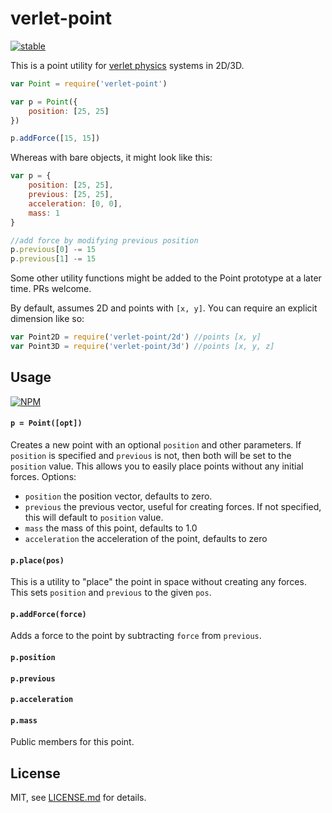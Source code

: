 # verlet-point

[![stable](http://badges.github.io/stability-badges/dist/stable.svg)](http://github.com/badges/stability-badges)

This is a point utility for [verlet physics](https://github.com/mattdesl/verlet-system) systems in 2D/3D. 

```js
var Point = require('verlet-point')

var p = Point({
    position: [25, 25]
})

p.addForce([15, 15])
```

Whereas with bare objects, it might look like this:

```js
var p = {
    position: [25, 25],
    previous: [25, 25],
    acceleration: [0, 0],
    mass: 1
}

//add force by modifying previous position
p.previous[0] -= 15
p.previous[1] -= 15
```

Some other utility functions might be added to the Point prototype at a later time. PRs welcome. 

By default, assumes 2D and points with `[x, y]`. You can require an explicit dimension like so: 

```js
var Point2D = require('verlet-point/2d') //points [x, y]
var Point3D = require('verlet-point/3d') //points [x, y, z]
```

## Usage

[![NPM](https://nodei.co/npm/verlet-point.png)](https://nodei.co/npm/verlet-point/)

#### `p = Point([opt])`

Creates a new point with an optional `position` and other parameters. If `position` is specified and `previous` is not, then both will be set to the `position` value. This allows you to easily place points without any initial forces. Options:

- `position` the position vector, defaults to zero. 
- `previous` the previous vector, useful for creating forces. If not specified, this will default to `position` value.
- `mass` the mass of this point, defaults to 1.0
- `acceleration` the acceleration of the point, defaults to zero

#### `p.place(pos)`

This is a utility to "place" the point in space without creating any forces. This sets `position` and `previous` to the given `pos`. 

#### `p.addForce(force)`

Adds a force to the point by subtracting `force` from `previous`.

#### `p.position`
#### `p.previous`
#### `p.acceleration`
#### `p.mass`

Public members for this point. 

## License

MIT, see [LICENSE.md](http://github.com/mattdesl/verlet-point/blob/master/LICENSE.md) for details.
